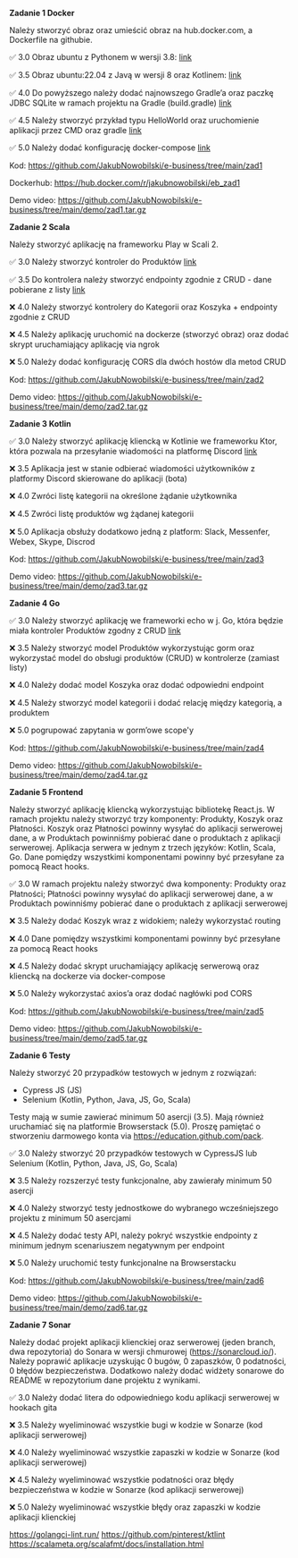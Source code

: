 **Zadanie 1 Docker**

Należy stworzyć obraz oraz umieścić obraz na hub.docker.com, a Dockerfile na githubie.

:white_check_mark: 3.0 Obraz ubuntu z Pythonem w wersji 3.8: [link](https://github.com/JakubNowobilski/e-business/commit/a769069885377c78e2f2813bbfa3d7155f1314fa)

:white_check_mark: 3.5 Obraz ubuntu:22.04 z Javą w wersji 8 oraz Kotlinem: [link](https://github.com/JakubNowobilski/e-business/commit/00cd8bf8a13db4b1e41b33d158affaf1ad86c0ca)

:white_check_mark: 4.0 Do powyższego należy dodać najnowszego Gradle’a oraz paczkę JDBC SQLite w ramach projektu na Gradle (build.gradle) [link](https://github.com/JakubNowobilski/e-business/commit/0fe8ac176865b6b1e4be30478057cf324dfc3432)

:white_check_mark: 4.5 Należy stworzyć przykład typu HelloWorld oraz uruchomienie aplikacji przez CMD oraz gradle [link](https://github.com/JakubNowobilski/e-business/commit/0fe8ac176865b6b1e4be30478057cf324dfc3432)

:white_check_mark: 5.0 Należy dodać konfigurację docker-compose [link](https://github.com/JakubNowobilski/e-business/commit/336c2245579683ca7417690c00bfe8627eb78dc6)

Kod: https://github.com/JakubNowobilski/e-business/tree/main/zad1

Dockerhub: https://hub.docker.com/r/jakubnowobilski/eb_zad1

Demo video: https://github.com/JakubNowobilski/e-business/tree/main/demo/zad1.tar.gz

**Zadanie 2 Scala**

Należy stworzyć aplikację na frameworku Play w Scali 2.

:white_check_mark: 3.0 Należy stworzyć kontroler do Produktów [link](https://github.com/JakubNowobilski/e-business/commit/97a9ee1ce26d09df0a6e7d8201b4b8c7a8ba8564)

:white_check_mark: 3.5 Do kontrolera należy stworzyć endpointy zgodnie z CRUD - dane pobierane z listy [link](https://github.com/JakubNowobilski/e-business/commit/97a9ee1ce26d09df0a6e7d8201b4b8c7a8ba8564)

:x: 4.0 Należy stworzyć kontrolery do Kategorii oraz Koszyka + endpointy zgodnie z CRUD

:x: 4.5 Należy aplikację uruchomić na dockerze (stworzyć obraz) oraz dodać skrypt uruchamiający aplikację via ngrok

:x: 5.0 Należy dodać konfigurację CORS dla dwóch hostów dla metod CRUD

Kod: https://github.com/JakubNowobilski/e-business/tree/main/zad2

Demo video: https://github.com/JakubNowobilski/e-business/tree/main/demo/zad2.tar.gz

**Zadanie 3 Kotlin**

:white_check_mark: 3.0 Należy stworzyć aplikację kliencką w Kotlinie we frameworku Ktor, która pozwala na przesyłanie wiadomości na platformę Discord [link](https://github.com/JakubNowobilski/e-business/commit/fbc2d0eeda805cdf3b3d6bdd22ea8a54c470bc63)

:x: 3.5 Aplikacja jest w stanie odbierać wiadomości użytkowników z platformy Discord skierowane do aplikacji (bota)

:x: 4.0 Zwróci listę kategorii na określone żądanie użytkownika

:x: 4.5 Zwróci listę produktów wg żądanej kategorii

:x: 5.0 Aplikacja obsłuży dodatkowo jedną z platform: Slack, Messenfer, Webex, Skype, Discrod

Kod: https://github.com/JakubNowobilski/e-business/tree/main/zad3

Demo video: https://github.com/JakubNowobilski/e-business/tree/main/demo/zad3.tar.gz

**Zadanie 4 Go**

:white_check_mark: 3.0 Należy stworzyć aplikację we frameworki echo w j. Go, która będzie miała kontroler Produktów zgodny z CRUD [link](https://github.com/JakubNowobilski/e-business/commit/a43c71463d104894e9c388fb98d8d9b563457e1d)

:x: 3.5 Należy stworzyć model Produktów wykorzystując gorm oraz wykorzystać model do obsługi produktów (CRUD) w kontrolerze (zamiast listy)

:x: 4.0 Należy dodać model Koszyka oraz dodać odpowiedni endpoint

:x: 4.5 Należy stworzyć model kategorii i dodać relację między kategorią, a produktem

:x: 5.0 pogrupować zapytania w gorm’owe scope'y

Kod: https://github.com/JakubNowobilski/e-business/tree/main/zad4

Demo video: https://github.com/JakubNowobilski/e-business/tree/main/demo/zad4.tar.gz

**Zadanie 5 Frontend**

Należy stworzyć aplikację kliencką wykorzystując bibliotekę React.js. W ramach projektu należy stworzyć trzy komponenty:
Produkty, Koszyk oraz Płatności. Koszyk oraz Płatności powinny wysyłać do aplikacji serwerowej dane, a w Produktach
powinniśmy pobierać dane o produktach z aplikacji serwerowej. Aplikacja serwera w jednym z trzech języków: Kotlin,
Scala, Go. Dane pomiędzy wszystkimi komponentami powinny być przesyłane za pomocą React hooks.

:white_check_mark: 3.0 W ramach projektu należy stworzyć dwa komponenty: Produkty oraz Płatności; Płatności powinny
wysyłać do aplikacji serwerowej dane, a w Produktach powinniśmy pobierać dane o produktach z aplikacji serwerowej

:x: 3.5 Należy dodać Koszyk wraz z widokiem; należy wykorzystać routing

:x: 4.0 Dane pomiędzy wszystkimi komponentami powinny być przesyłane za pomocą React hooks

:x: 4.5 Należy dodać skrypt uruchamiający aplikację serwerową oraz kliencką na dockerze via docker-compose

:x: 5.0 Należy wykorzystać axios’a oraz dodać nagłówki pod CORS

Kod: https://github.com/JakubNowobilski/e-business/tree/main/zad5

Demo video: https://github.com/JakubNowobilski/e-business/tree/main/demo/zad5.tar.gz

**Zadanie 6 Testy**

Należy stworzyć 20 przypadków testowych w jednym z rozwiązań:

- Cypress JS (JS)
- Selenium (Kotlin, Python, Java, JS, Go, Scala)

Testy mają w sumie zawierać minimum 50 asercji (3.5). Mają również uruchamiać się na platformie Browserstack (5.0).
Proszę pamiętać o stworzeniu darmowego konta via https://education.github.com/pack.

:white_check_mark: 3.0 Należy stworzyć 20 przypadków testowych w CypressJS lub Selenium (Kotlin, Python, Java, JS, Go,
Scala)

:x: 3.5 Należy rozszerzyć testy funkcjonalne, aby zawierały minimum 50 asercji

:x: 4.0 Należy stworzyć testy jednostkowe do wybranego wcześniejszego projektu z minimum 50 asercjami

:x: 4.5 Należy dodać testy API, należy pokryć wszystkie endpointy z minimum jednym scenariuszem negatywnym per endpoint

:x: 5.0 Należy uruchomić testy funkcjonalne na Browserstacku

Kod: https://github.com/JakubNowobilski/e-business/tree/main/zad6

Demo video: https://github.com/JakubNowobilski/e-business/tree/main/demo/zad6.tar.gz

**Zadanie 7 Sonar**

Należy dodać projekt aplikacji klienckiej oraz serwerowej (jeden branch, dwa repozytoria) do Sonara w wersji chmurowej
(https://sonarcloud.io/). Należy poprawić aplikacje uzyskując 0 bugów, 0 zapaszków, 0 podatności, 0 błędów
bezpieczeństwa. Dodatkowo należy dodać widżety sonarowe do README w repozytorium dane projektu z wynikami.

:white_check_mark: 3.0 Należy dodać litera do odpowiedniego kodu aplikacji serwerowej w hookach gita

:x: 3.5 Należy wyeliminować wszystkie bugi w kodzie w Sonarze (kod aplikacji serwerowej)

:x: 4.0 Należy wyeliminować wszystkie zapaszki w kodzie w Sonarze (kod aplikacji serwerowej)

:x: 4.5 Należy wyeliminować wszystkie podatności oraz błędy bezpieczeństwa w kodzie w Sonarze (kod aplikacji serwerowej)

:x: 5.0 Należy wyeliminować wszystkie błędy oraz zapaszki w kodzie aplikacji klienckiej

https://golangci-lint.run/
https://github.com/pinterest/ktlint
https://scalameta.org/scalafmt/docs/installation.html
